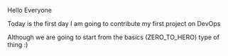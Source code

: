 
Hello Everyone

Today is the first day I am going to contribute my first project on DevOps

Although we are going to start from the basics (ZERO_TO_HERO) type of thing :)

